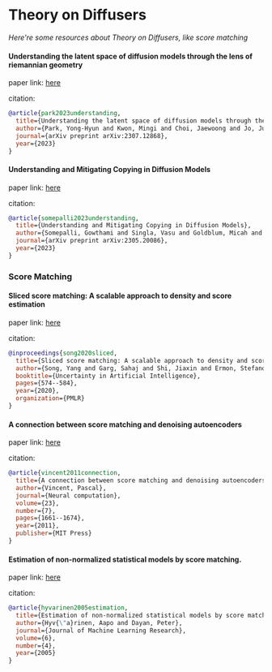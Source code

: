 # Theory on Diffusers
*Here're some resources about Theory on Diffusers, like score matching*


#### Understanding the latent space of diffusion models through the lens of riemannian geometry

paper link: [here](https://arxiv.org/pdf/2307.12868)

citation: 
```bibtex
@article{park2023understanding,
  title={Understanding the latent space of diffusion models through the lens of riemannian geometry},
  author={Park, Yong-Hyun and Kwon, Mingi and Choi, Jaewoong and Jo, Junghyo and Uh, Youngjung},
  journal={arXiv preprint arXiv:2307.12868},
  year={2023}
}
```
    


#### Understanding and Mitigating Copying in Diffusion Models

paper link: [here](https://arxiv.org/pdf/2305.20086)

citation: 
```bibtex
@article{somepalli2023understanding,
  title={Understanding and Mitigating Copying in Diffusion Models},
  author={Somepalli, Gowthami and Singla, Vasu and Goldblum, Micah and Geiping, Jonas and Goldstein, Tom},
  journal={arXiv preprint arXiv:2305.20086},
  year={2023}
}
```


### Score Matching


#### Sliced score matching: A scalable approach to density and score estimation

paper link: [here](http://proceedings.mlr.press/v115/song20a/song20a.pdf)

citation: 
```bibtex
@inproceedings{song2020sliced,
  title={Sliced score matching: A scalable approach to density and score estimation},
  author={Song, Yang and Garg, Sahaj and Shi, Jiaxin and Ermon, Stefano},
  booktitle={Uncertainty in Artificial Intelligence},
  pages={574--584},
  year={2020},
  organization={PMLR}
}
```



#### A connection between score matching and denoising autoencoders

paper link: [here](https://citeseerx.ist.psu.edu/document?repid=rep1&type=pdf&doi=8d47102fbf5e19fc37562b9e24fea0c449313703)

citation: 
```bibtex
@article{vincent2011connection,
  title={A connection between score matching and denoising autoencoders},
  author={Vincent, Pascal},
  journal={Neural computation},
  volume={23},
  number={7},
  pages={1661--1674},
  year={2011},
  publisher={MIT Press}
}
```
    

#### Estimation of non-normalized statistical models by score matching.

paper link: [here](https://www.jmlr.org/papers/volume6/hyvarinen05a/hyvarinen05a.pdf)

citation: 
```bibtex
@article{hyvarinen2005estimation,
  title={Estimation of non-normalized statistical models by score matching.},
  author={Hyv{\"a}rinen, Aapo and Dayan, Peter},
  journal={Journal of Machine Learning Research},
  volume={6},
  number={4},
  year={2005}
}
```
    
    